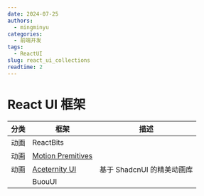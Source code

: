 ```yaml
---
date: 2024-07-25
authors:
  - mingminyu
categories:
  - 前端开发
tags:
  - ReactUI
slug: react_ui_collections
readtime: 2
---
```


# React UI 框架

| 分类 | 框架 | 描述 |
| --- | --- | --- |
| 动画 | ReactBits | |
| 动画 | [Motion Premitives](https://motion-primitives.com)|  | 
| 动画 | [Aceternity UI](https://ui.aceternity.com) | 基于 ShadcnUI 的精美动画库 | 
| | BuouUI | |

